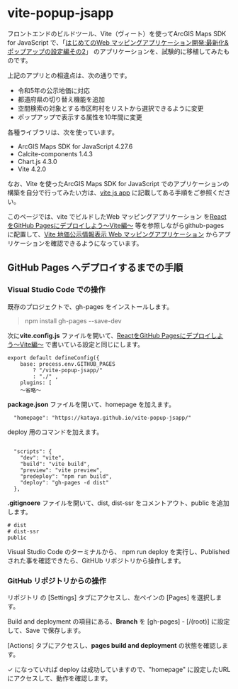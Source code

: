 # vite-popup-jsapp

フロントエンドのビルドツール、Vite（ヴィート）を使ってArcGIS Maps SDK for JavaScript で、「[はじめてのWeb マッピングアプリケーション開発:最新化&ポップアップの設定編その2](https://community.esri.com/t5/arcgis-%E9%96%8B%E7%99%BA%E8%80%85%E3%82%B3%E3%83%9F%E3%83%A5%E3%83%8B%E3%83%86%E3%82%A3-documents/%E3%81%AF%E3%81%98%E3%82%81%E3%81%A6%E3%81%AEweb-%E3%83%9E%E3%83%83%E3%83%94%E3%83%B3%E3%82%B0%E3%82%A2%E3%83%97%E3%83%AA%E3%82%B1%E3%83%BC%E3%82%B7%E3%83%A7%E3%83%B3%E9%96%8B%E7%99%BA-%E6%9C%80%E6%96%B0%E5%8C%96-amp-%E3%83%9D%E3%83%83%E3%83%97%E3%82%A2%E3%83%83%E3%83%97%E3%81%AE%E8%A8%AD%E5%AE%9A%E7%B7%A8%E3%81%9D%E3%81%AE2/ta-p/1127926)」 のアプリケーションを、試験的に移植してみたものです。

上記のアプリとの相違点は、次の通りです。
- 令和5年の公示地価に対応
- 都道府県の切り替え機能を追加
- 空間検索の対象とする市区町村をリストから選択できるように変更
- ポップアップで表示する属性を10年間に変更

各種ライブラリは、次を使っています。
- ArcGIS Maps SDK for JavaScript 4.27.6
- Calcite-components 1.4.3
- Chart.js 4.3.0
- Vite 4.2.0
  
なお、Vite を使ったArcGIS Maps SDK for JavaScript でのアプリケーションの構築を自分で行ってみたい方は、[vite js app](https://github.com/kataya/vite-jsapp) に記載してある手順をご参照ください。

このページでは、vite でビルドしたWeb マッピングアプリケーション を[ReactをGitHub Pagesにデプロイしよう〜Vite編〜](https://qiita.com/tat_mae084/items/4051c61926dc8165e80b) 等を参照しながらgithub-pages に配置して、[Vite 地価公示情報表示 Web マッピングアプリケーション](https://kataya.github.io/vite-popup-jsapp/) からアプリケーションを確認できるようになっています。  
  
## GitHub Pages へデプロイするまでの手順
### Visual Studio Code での操作

既存のプロジェクトで、gh-pages をインストールします。
>npm install gh-pages --save-dev

次に**vite.config.js** ファイルを開いて、[ReactをGitHub Pagesにデプロイしよう〜Vite編〜](https://qiita.com/tat_mae084/items/4051c61926dc8165e80b) で書いている設定と同じにします。  

```
export default defineConfig({
    base: process.env.GITHUB_PAGES 
        ? "/vite-popup-jsapp/"
        : "./" ,
    plugins: [
    ～省略～
```

**package.json** ファイルを開いて、homepage を加えます。
```
  "homepage": "https://kataya.github.io/vite-popup-jsapp/"
```
deploy 用のコマンドを加えます。
```

  "scripts": {
    "dev": "vite",
    "build": "vite build",
    "preview": "vite preview",
    "predeploy": "npm run build",
    "deploy": "gh-pages -d dist"
  },
```

**.gitignoere** ファイルを開いて、dist, dist-ssr をコメントアウト、public を追加します。
```
# dist
# dist-ssr
public
```

Visual Studio Code のターミナルから、
npm run deploy を実行し、Published された事を確認できたら、GitHUb リポジトリから操作します。

### GitHub リポジトリからの操作

リポジトリ の [Settings] タブにアクセスし、左ペインの [Pages] を選択します。

Build and deployment の項目にある、**Branch** を [gh-pages] - [/(root)] に設定して、Save で保存します。

[Actions] タブにアクセスし、**pages build and deployment** の状態を確認します。

✓ になっていれば deploy は成功していますので、"homepage" に設定したURL にアクセスして、動作を確認します。  

